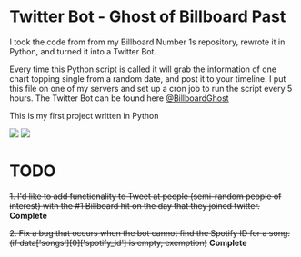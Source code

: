 # Twitter Bot - Ghost of Billboard Past

I took the code from from my Billboard Number 1s repository, rewrote it in Python, and turned it into a Twitter Bot.

Every time this Python script is called it will grab the information of one chart topping single from a random date, and post it to your timeline. I put this file on one of my servers and set up a cron job to run the script every 5 hours. The Twitter Bot can be found here <a href="https://twitter.com/BillboardGhost">@BillboardGhost</a>

This is my first project written in Python

<img src="https://i.imgur.com/S354TKn.png">

<img src="https://i.imgur.com/aU6I8jr.png">

# TODO

<strike>1. I'd like to add functionality to Tweet at people (semi-random people of interest) with the #1 Billboard hit on the day that they joined twitter.</strike> <strong>Complete</strong>

<strike>2. Fix a bug that occurs when the bot cannot find the Spotify ID for a song. (if data['songs'][0]['spotify_id'] is empty, exemption)</strike> <strong>Complete</strong>
